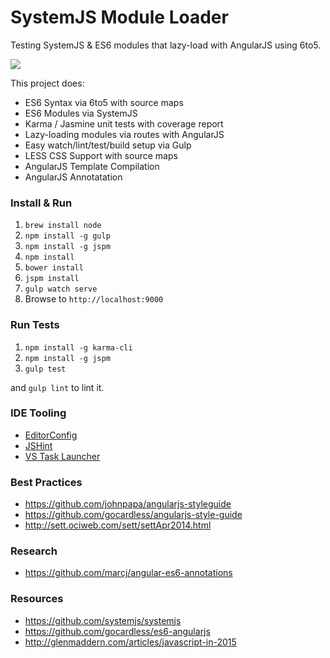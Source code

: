 # SystemJS Module Loader

Testing SystemJS & ES6 modules that lazy-load with AngularJS using 6to5.

![](http://media.giphy.com/media/EldfH1VJdbrwY/giphy.gif)


This project does:

- ES6 Syntax via 6to5 with source maps
- ES6 Modules via SystemJS
- Karma / Jasmine unit tests with coverage report
- Lazy-loading modules via routes with AngularJS
- Easy watch/lint/test/build setup via Gulp
- LESS CSS Support with source maps
- AngularJS Template Compilation
- AngularJS Annotatation

### Install & Run

1. `brew install node`
2. `npm install -g gulp`
3. `npm install -g jspm`
4. `npm install`
5. `bower install`
6. `jspm install`
7. `gulp watch serve`
8. Browse to `http://localhost:9000`

### Run Tests

1. `npm install -g karma-cli`
2. `npm install -g jspm`
3. `gulp test`

and `gulp lint` to lint it.

### IDE Tooling

- [EditorConfig](http://editorconfig.org/)
- [JSHint](http://jshint.com/install/)
- [VS Task Launcher](https://visualstudiogallery.msdn.microsoft.com/8e1b4368-4afb-467a-bc13-9650572db708)

### Best Practices

- https://github.com/johnpapa/angularjs-styleguide
- https://github.com/gocardless/angularjs-style-guide
- http://sett.ociweb.com/sett/settApr2014.html

### Research

- https://github.com/marcj/angular-es6-annotations

### Resources

- https://github.com/systemjs/systemjs
- https://github.com/gocardless/es6-angularjs
- http://glenmaddern.com/articles/javascript-in-2015
